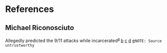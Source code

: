 # References
## Michael Riconosciuto
Allegedly predicted the 9/11 attacks while incarcerated<sup>[a](media/MichaelRiconosciuto911_1.jpg) </sup>[b](media/MichaelRiconosciuto911_2.jpg)</sup> </sup>[c](media/MichaelRiconosciuto911_3.jpg)</sup> </sup>[d](media/MichaelRiconosciuto911_4.jpg)</sup> </sup>[e](media/MichaelRiconosciuto911_5.jpg)</sup>``NOTE: Source untrustworthy``
